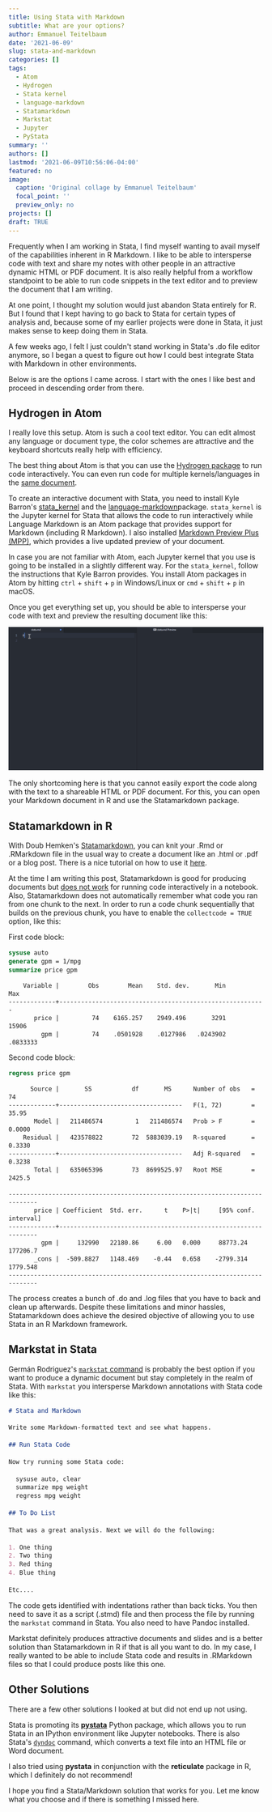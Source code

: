 ```yaml
---
title: Using Stata with Markdown
subtitle: What are your options? 
author: Emmanuel Teitelbaum
date: '2021-06-09'
slug: stata-and-markdown
categories: []
tags: 
  - Atom
  - Hydrogen
  - Stata kernel
  - language-markdown
  - Statamarkdown
  - Markstat
  - Jupyter
  - PyStata
summary: ''
authors: []
lastmod: '2021-06-09T10:56:06-04:00'
featured: no
image:
  caption: 'Original collage by Emmanuel Teitelbaum'
  focal_point: ''
  preview_only: no
projects: []
draft: TRUE
---
```




Frequently when I am working in Stata, I find myself wanting to avail myself of the capabilities inherent in R Markdown. I like to be able to intersperse code with text and share my notes with other people in an attractive dynamic HTML or PDF document. It is also really helpful from a workflow standpoint to be able to run code snippets in the text editor and to preview the document that I am writing. 

At one point, I thought my solution would just abandon Stata entirely for R. But I found that I kept having to go back to Stata for certain types of analysis and, because some of my earlier projects were done in Stata, it just makes sense to keep doing them in Stata. 

A few weeks ago, I felt I just couldn't stand working in Stata's .do file editor anymore, so I began a quest to figure out how I could best integrate Stata with Markdown in other environments. 

Below is are the options I came across. I start with the ones I like best and proceed in descending order from there.  

## Hydrogen in Atom 

I really love this setup. Atom is such a cool text editor. You can edit almost any language or document type, the color schemes are attractive and the keyboard shortcuts really help with efficiency. 

The best thing about Atom is that you can use the [Hydrogen package](https://atom.io/packages/hydrogen) to run code interactively. You can even run code for multiple kernels/languages in the [same document](https://blog.nteract.io/hydrogen-introducing-rich-multi-language-documents-b5057ff34efc).    

To create an interactive document with Stata, you need to install Kyle Barron's [stata_kernel](https://kylebarron.dev/stata_kernel/) and the [language-markdown](https://atom.io/packages/language-markdown)package. `stata_kernel` is the Jupyter kernel for Stata that allows the code to run interactively while Language Markdown is an Atom package that provides support for Markdown (including R Markdown). I also installed [Markdown Preview Plus (MPP)](https://atom.io/packages/markdown-preview-plus), which provides a live updated preview of your document.  

In case you are not familiar with Atom, each Jupyter kernel that you use is going to be installed in a slightly different way. For the `stata_kernel`, follow the instructions that Kyle Barron provides. You install Atom packages in Atom by hitting `ctrl` + `shift` + `p` in Windows/Linux or `cmd` + `shift` + `p` in macOS.      

Once you get everything set up, you should be able to intersperse your code with text and preview the resulting document like this:    

![](images/stata-markdown.gif)

The only shortcoming here is that you cannot easily export the code along with the text to a shareable HTML or PDF document. For this, you can open your Markdown document in R and use the Statamarkdown package.   

## Statamarkdown in R

With Doub Hemken's [Statamarkdown](https://github.com/Hemken/Statamarkdown), you can knit your .Rmd or .RMarkdown file in the usual way to create a document like an .html or .pdf or a blog post. There is a nice tutorial on how to use it [here](https://www.ssc.wisc.edu/~hemken/Stataworkshops/Stata%20and%20R%20Markdown/StataMarkdown.html). 

At the time I am writing this post, Statamarkdown is good for producing documents but [does not work](https://github.com/Hemken/Statamarkdown/issues/12) for running code interactively in a notebook. Also, Statamarkdown does not automatically remember what code you ran from one chunk to the next. In order to run a code chunk sequentially that builds on the previous chunk, you have to enable the `collectcode = TRUE` option, like this:   

First code block:


```stata
sysuse auto
generate gpm = 1/mpg
summarize price gpm
```

```
    Variable |        Obs        Mean    Std. dev.       Min        Max
-------------+---------------------------------------------------------
       price |         74    6165.257    2949.496       3291      15906
         gpm |         74    .0501928    .0127986   .0243902   .0833333
```

Second code block:


```stata
regress price gpm
```

```
      Source |       SS           df       MS      Number of obs   =        74
-------------+----------------------------------   F(1, 72)        =     35.95
       Model |   211486574         1   211486574   Prob > F        =    0.0000
    Residual |   423578822        72  5883039.19   R-squared       =    0.3330
-------------+----------------------------------   Adj R-squared   =    0.3238
       Total |   635065396        73  8699525.97   Root MSE        =    2425.5

------------------------------------------------------------------------------
       price | Coefficient  Std. err.      t    P>|t|     [95% conf. interval]
-------------+----------------------------------------------------------------
         gpm |     132990   22180.86     6.00   0.000     88773.24    177206.7
       _cons |  -509.8827   1148.469    -0.44   0.658    -2799.314    1779.548
------------------------------------------------------------------------------
```

The process creates a bunch of .do and .log files that you have to back and clean up afterwards. Despite these limitations and minor hassles, Statamarkdown does achieve the desired objective of allowing you to use Stata in an R Markdown framework. 

## Markstat in Stata

Germán Rodriguez's [`markstat` command](https://data.princeton.edu/stata/markdown) is probably the best option if you want to produce a dynamic document but stay completely in the realm of Stata. With `markstat` you intersperse Markdown annotations with Stata code like this: 


```markdown
# Stata and Markdown

Write some Markdown-formatted text and see what happens.

## Run Stata Code

Now try running some Stata code:

  sysuse auto, clear
  summarize mpg weight
  regress mpg weight

## To Do List 

That was a great analysis. Next we will do the following:

1. One thing
2. Two thing
3. Red thing
4. Blue thing

Etc.... 
```

The code gets identified with indentations rather than back ticks. You then need to save it as a script (.stmd) file and then process the file by running the `markstat` command in Stata. You also need to have Pandoc installed. 

Markstat definitely produces attractive documents and slides and is a better solution than Statamarkdown in R if that is all you want to do. In my case, I really wanted to be able to include Stata code and results in .RMarkdown files so that I could produce posts like this one. 

## Other Solutions

There are a few other solutions I looked at but did not end up not using. 

Stata is promoting its [**pystata**](https://www.stata.com/python/pystata/install.html) Python package, which allows you to run Stata in an IPython environment like Jupyter notebooks. There is also Stata's [`dyndoc`](https://www.stata.com/manuals/rptdyndoc.pdf) command, which converts a text file into an HTML file or Word document. 

I also tried using **pystata** in conjunction with the **reticulate** package in R, which I definitely do not recommend! 
 
I hope you find a Stata/Markdown solution that works for you. Let me know what you choose and if there is something I missed here. 

